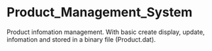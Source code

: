 # Product_Management_System
Product infomation management. With basic create display, update, infomation and stored in a
binary file (Product.dat).
